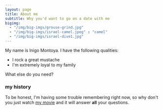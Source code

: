 ```yaml
---
layout: page
title: About me
subtitle: Why you'd want to go on a date with me
bigimg:
  - "/img/big-imgs/grouse-grind.jpg" 
  - "/img/big-imgs/israel-camel.jpeg" : "camel"
  - "/img/big-imgs/israel-dive1.jpg" 
---
```


My name is Inigo Montoya. I have the following qualities:

- I rock a great mustache
- I'm extremely loyal to my family

What else do you need?

### my history

To be honest, I'm having some trouble remembering right now, so why don't you just watch [my movie](http://en.wikipedia.org/wiki/The_Princess_Bride_%28film%29) and it will answer **all** your questions.
